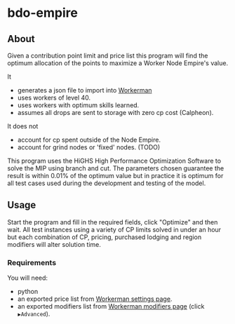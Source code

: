 # bdo-empire

## About

Given a contribution point limit and price list this program will find the
optimum allocation of the points to maximize a Worker Node Empire's value.

It
  - generates a json file to import into [Workerman][workerman]
  - uses workers of level 40.
  - uses workers with optimum skills learned.
  - assumes all drops are sent to storage with zero cp cost (Calpheon).

It does not
  - account for cp spent outside of the Node Empire.
  - account for grind nodes or 'fixed' nodes. (TODO)

This program uses the HiGHS High Performance Optimization Software to solve
the MIP using branch and cut. The parameters chosen guarantee the result is
within 0.01% of the optimum value but in practice it is optimum for all test
cases used during the development and testing of the model.

## Usage

Start the program and fill in the required fields, click "Optimize" and then
wait. All test instances using a variety of CP limits solved in under an hour
but each combination of CP, pricing, purchased lodging and region modifiers
will alter solution time.

### Requirements

You will need:

  - python
  - an exported price list from [Workerman settings page][settings].
  - an exported modifiers list from [Workerman modifiers page][modifiers]
    (click `▶Advanced`).

[workerman]:https://shrddr.github.io/workerman
[settings]:https://shrddr.github.io/workerman/settings
[modifiers]:https://shrddr.github.io/workerman/modifiers
[release]:https://github.com/thell/bdo-empire/releases/latest